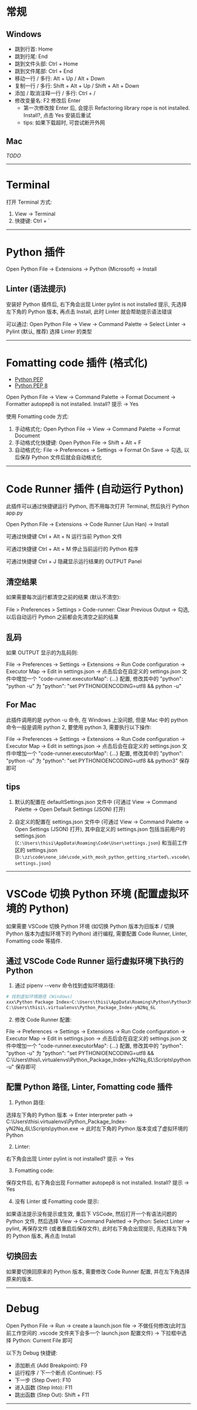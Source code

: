
# 常规

## Windows

- 跳到行首: Home
- 跳到行尾: End
- 跳到文件头部: Ctrl + Home
- 跳到文件尾部: Ctrl + End
- 移动一行 / 多行: Alt + Up / Alt + Down
- 复制一行 / 多行: Shift + Alt + Up / Shift + Alt + Down
- 添加 / 取消注释一行 / 多行: Ctrl + /
- 修改变量名: F2 修改后 Enter
  - 第一次修改按 Enter 后, 会提示 Refactoring library rope is not installed. Install?, 点击 Yes 安装后重试
  - tips: 如果下载超时, 可尝试断开外网

## Mac

_TODO_

---

# Terminal

打开 Terminal 方式:

1. View -> Terminal
2. 快捷键: Ctrl + `

---

# Python 插件

Open Python File -> Extensions -> Python (Microsoft) -> Install

## Linter (语法提示)

安装好 Python 插件后, 右下角会出现 Linter pylint is not installed 提示, 先选择左下角的 Python 版本, 再点击 Install, 此时 Linter 就会帮助提示语法错误

可以通过: Open Python File -> View -> Command Palette -> Select Linter -> Pylint (默认, 推荐) 选择 Linter 的类型

---

# Fomatting code 插件 (格式化)

- [Python PEP](https://www.python.org/dev/peps/)
- [Python PEP 8](https://www.python.org/dev/peps/pep-0008/)

Open Python File -> View -> Command Palette -> Format Document -> Formatter autopep8 is not installed. Install? 提示 -> Yes

使用 Fomatting code 方式:

1. 手动格式化: Open Python File -> View -> Command Palette -> Format Document
2. 手动格式化快捷键: Open Python File -> Shift + Alt + F
3. 自动格式化: File -> Preferences -> Settings -> Format On Save -> 勾选, 以后保存 Python 文件后就会自动格式化

---

# Code Runner 插件 (自动运行 Python)

此插件可以通过快捷键运行 Python, 而不用每次打开 Terminal, 然后执行 Python app.py

Open Python File -> Extensions -> Code Runner (Jun Han) -> Install

可通过快捷键 Ctrl + Alt + N 运行当前 Python 文件

可通过快捷键 Ctrl + Alt + M 停止当前运行的 Python 程序

可通过快捷键 Ctrl + J 隐藏显示运行结果的 OUTPUT Panel

## 清空结果

如果需要每次运行都清空之前的结果 (默认不清空):

File > Preferences > Settings > Code-runner: Clear Previous Output -> 勾选, 以后自动运行 Python 之前都会先清空之前的结果

## 乱码

如果 OUTPUT 显示的为乱码则:

File -> Preferences -> Settings -> Extensions -> Run Code configuration -> Executor Map -> Edit in settings.json -> 点击后会在自定义的 settings.json 文件中增加一个 "code-runner.executorMap": {...} 配置, 修改其中的 "python": "python -u" 为 "python": "set PYTHONIOENCODING=utf8 && python -u"

## For Mac

此插件调用的是 python -u 命令, 在 Windows 上没问题, 但是 Mac 中的 python 命令一般是调用 python 2, 要使用 python 3, 需要执行以下操作:

File -> Preferences -> Settings -> Extensions -> Run Code configuration -> Executor Map -> Edit in settings.json -> 点击后会在自定义的 settings.json 文件中增加一个 "code-runner.executorMap": {...} 配置, 修改其中的 "python": "python -u" 为 "python": "set PYTHONIOENCODING=utf8 && python3" 保存即可

## tips

1. 默认的配置在 defaultSettings.json 文件中 (可通过 View -> Command Palette -> Open Default Settings (JSON) 打开)

2. 自定义的配置在 settings.json 文件中 (可通过 View -> Command Palette -> Open Settings (JSON) 打开), 其中自定义的 settings.json 包括当前用户的 settings.json (`C:\Users\thisi\AppData\Roaming\Code\User\settings.json`) 和当前工作区的 settings.json (`D:\zz\code\none_ide\code_with_mosh_python_getting_started\.vscode\settings.json`)

---

# VSCode 切换 Python 环境 (配置虚拟环境的 Python)

如果需要 VSCode 切换 Python 环境 (如切换 Python 版本为旧版本 / 切换 Python 版本为虚拟环境下的 Python) 进行编程, 需要配置 Code Runner, Linter, Fomatting code 等插件.

## 通过 VSCode Code Runner 运行虚拟环境下执行的 Python

1. 通过 pipenv --venv 命令找到虚拟环境路径:

```bash
# 找到虚拟环境路径 (Windows)
xxx\Python Package Index>C:\Users\thisi\AppData\Roaming\Python\Python39\Scripts\pipenv --venv
C:\Users\thisi\.virtualenvs\Python_Package_Index-yN2Nq_6L
```

2. 修改 Code Runner 配置:

File -> Preferences -> Settings -> Extensions -> Run Code configuration -> Executor Map -> Edit in settings.json -> 点击后会在自定义的 settings.json 文件中增加一个 "code-runner.executorMap": {...} 配置, 修改其中的 "python": "python -u" 为 "python": "set PYTHONIOENCODING=utf8 && C:\\Users\\thisi\\.virtualenvs\\Python_Package_Index-yN2Nq_6L\\Scripts\\python -u" 保存即可

## 配置 Python 路径, Linter, Fomatting code 插件

1. Python 路径:

选择左下角的 Python 版本 -> Enter interpreter path -> C:\Users\thisi\.virtualenvs\Python_Package_Index-yN2Nq_6L\Scripts\python.exe -> 此时左下角的 Python 版本变成了虚拟环境的 Python

2. Linter:

右下角会出现 Linter pylint is not installed? 提示 -> Yes

3. Fomatting code:

保存文件后, 右下角会出现 Formatter autopep8 is not installed. Install? 提示 -> Yes

4. 没有 Linter 或 Fomatting code 提示:

如果语法提示没有提示或生效, 重启下 VSCode, 然后打开一个有语法问题的 Python 文件, 然后选择 View -> Command Paletted -> Python: Select Linter -> pylint, 再保存文件 (或者重启后保存文件), 此时右下角会出现提示, 先选择左下角的 Python 版本, 再点击 Install

## 切换回去

如果要切换回原来的 Python 版本, 需要修改 Code Runner 配置, 并在左下角选择原来的版本.

---

# Debug

Open Python File -> Run -> create a launch.json file -> 不做任何修改(此时当前工作空间的 .vscode 文件夹下会多一个 launch.json 配置文件) -> 下拉框中选择 Python: Current File 即可

以下为 Debug 快捷键:
- 添加断点 (Add Breakpoint): F9
- 运行程序 / 下一个断点 (Continue): F5
- 下一步 (Step Over): F10
- 进入函数 (Step Into): F11
- 跳出函数 (Step Out): Shift + F11

---

